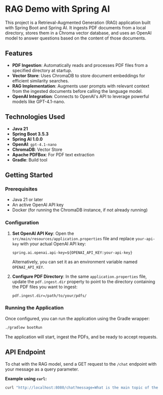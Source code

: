 # RAG Demo with Spring AI

This project is a Retrieval-Augmented Generation (RAG) application built with Spring Boot and Spring AI. It ingests PDF documents from a local directory, stores them in a Chroma vector database, and uses an OpenAI model to answer questions based on the content of those documents.

## Features

- **PDF Ingestion**: Automatically reads and processes PDF files from a specified directory at startup.
- **Vector Store**: Uses ChromaDB to store document embeddings for efficient similarity searches.
- **RAG Implementation**: Augments user prompts with relevant context from the ingested documents before calling the language model.
- **OpenAI Integration**: Connects to OpenAI's API to leverage powerful models like GPT-4.1-nano.

## Technologies Used

- **Java 21**
- **Spring Boot 3.5.3**
- **Spring AI 1.0.0**
- **OpenAI**: `gpt-4.1-nano`
- **ChromaDB**: Vector Store
- **Apache PDFBox**: For PDF text extraction
- **Gradle**: Build tool

## Getting Started

### Prerequisites

- Java 21 or later
- An active OpenAI API key
- Docker (for running the ChromaDB instance, if not already running)

### Configuration

1.  **Set OpenAI API Key**: Open the `src/main/resources/application.properties` file and replace `your-api-key` with your actual OpenAI API key:

    ```properties
    spring.ai.openai.api-key=${OPENAI_API_KEY:your-api-key}
    ```

    Alternatively, you can set it as an environment variable named `OPENAI_API_KEY`.

2.  **Configure PDF Directory**: In the same `application.properties` file, update the `pdf.ingest.dir` property to point to the directory containing the PDF files you want to ingest:

    ```properties
    pdf.ingest.dir=/path/to/your/pdfs/
    ```

### Running the Application

Once configured, you can run the application using the Gradle wrapper:

```bash
./gradlew bootRun
```

The application will start, ingest the PDFs, and be ready to accept requests.

## API Endpoint

To chat with the RAG model, send a GET request to the `/chat` endpoint with your message as a query parameter.

**Example using `curl`:**

```bash
curl "http://localhost:8080/chat?message=What is the main topic of the documents?"
```
